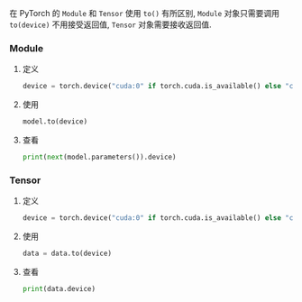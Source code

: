 

在 PyTorch 的 `Module` 和 `Tensor` 使用 `to()` 有所区别, `Module` 对象只需要调用 `to(device)` 不用接受返回值, `Tensor` 对象需要接收返回值.

### Module

1.   定义

     ```python
     device = torch.device("cuda:0" if torch.cuda.is_available() else "cpu")
     ```

2.   使用

     ```python
     model.to(device)
     ```


3.   查看

     ```python
     print(next(model.parameters()).device)
     ```

### Tensor

1.   定义

     ```python
     device = torch.device("cuda:0" if torch.cuda.is_available() else "cpu")
     ```

2.   使用

     ```python
     data = data.to(device)
     ```

3.   查看

     ```python
     print(data.device)
     ```